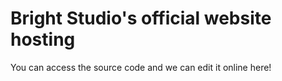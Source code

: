 # Bright Studio's official website hosting
You can access the source code and we can edit it online here!
